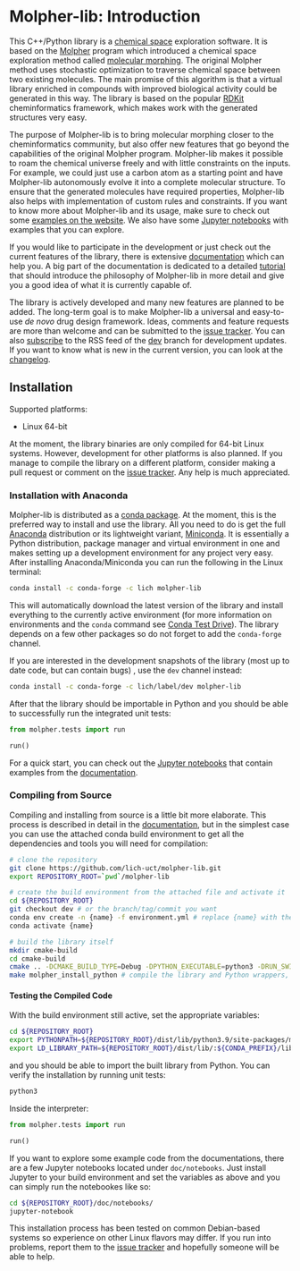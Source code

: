 # Molpher-lib: Introduction

This C++/Python library is a [chemical space](https://en.wikipedia.org/wiki/Chemical_space) exploration software. It is based on the [Molpher](https://github.com/siret/molpher) program which introduced a chemical space exploration method called [molecular morphing](http://www.ncbi.nlm.nih.gov/pubmed/24655571). The original Molpher method uses stochastic optimization to traverse chemical space between two existing molecules. The main promise of this algorithm is that a virtual library enriched in compounds with improved biological activity could be generated in this way. The library is based on the popular [RDKit](http://www.rdkit.org/) cheminformatics framework, which makes work with the generated structures very easy.

The purpose of Molpher-lib is to bring molecular morphing closer to the cheminformatics community, but also offer new features that go beyond the capabilities of the original Molpher program. Molpher-lib makes it possible to roam the chemical universe freely and with little constraints on the inputs. For example, we could just use a carbon atom as a starting point and have Molpher-lib autonomously evolve it into a complete molecular structure. To ensure that the generated molecules have required properties, Molpher-lib also helps with implementation of custom rules and constraints. If you want to know more about Molpher-lib and its usage, make sure to check out some [examples on the website](https://lich-uct.github.io/molpher-lib/examples.html). We also have some [Jupyter notebooks](https://github.com/lich-uct/molpher-lib/tree/master/doc/notebooks) with examples 
that you can explore.

If you would like to participate in the development or just check out the current features of the library, there is extensive [documentation](https://lich-uct.github.io/molpher-lib/latest/) which can help you. A big part of the documentation is dedicated to a detailed [tutorial](https://lich-uct.github.io/molpher-lib/latest/usage/tutorial.html) that should introduce the philosophy of Molpher-lib in more detail and give you a good idea of what it is currently capable of. 

The library is actively developed and many new features are planned to be added. The long-term goal is to make Molpher-lib a universal and easy-to-use *de novo* drug design framework. Ideas, comments and feature requests are more than welcome and can be submitted to the [issue tracker](https://github.com/lich-uct/molpher-lib/issues). You can also [subscribe](https://github.com/lich-uct/molpher-lib/commits/dev.atom) to the RSS feed of the [dev](https://github.com/lich-uct/molpher-lib/tree/dev) branch for development updates. If you want to know what is new in the current version, you can look at the [changelog](CHANGELOG.md).

## Installation

Supported platforms:

  - Linux 64-bit

At the moment, the library binaries are only compiled for 64-bit Linux systems. However, development for other platforms is also planned. If you manage to compile the library on a different platform, consider making a pull request or comment on the [issue tracker](https://github.com/lich-uct/molpher-lib/issues). Any help is much appreciated.

### Installation with Anaconda

Molpher-lib is distributed as a [conda package](https://anaconda.org/lich/molpher-lib). At the moment, this is the preferred way to install and use the library. All you need to do is get the full [Anaconda](https://www.continuum.io/downloads) distribution or its lightweight variant, [Miniconda](http://conda.pydata.org/miniconda.html). It is essentially a Python distribution, package manager and virtual environment in one and makes setting up a development environment for any project very easy. After installing Anaconda/Miniconda you can run the following in the Linux terminal:

```bash
conda install -c conda-forge -c lich molpher-lib
```

This will automatically download the latest version of the library and install everything to the currently active environment (for more information on environments and the `conda` command see [Conda Test Drive](http://conda.pydata.org/docs/test-drive.html)). The library depends on a few other packages so do not forget to add the `conda-forge` channel.

If you are interested in the development snapshots of the library 
(most up to date code, but can contain bugs)
, use the `dev` channel instead:

```bash
conda install -c conda-forge -c lich/label/dev molpher-lib
```

After that the library should be importable in Python and you should be able to successfully run the integrated unit tests:

```python
from molpher.tests import run

run()
```

For a quick start, you can check out the [Jupyter notebooks](https://github.com/lich-uct/molpher-lib/tree/master/doc/notebooks) 
that contain examples from the [documentation](https://lich-uct.github.io/molpher-lib/latest/).

### Compiling from Source

Compiling and installing from source is a little bit more elaborate. This process is described in detail in the [documentation](https://lich-uct.github.io/molpher-lib/latest/usage/installation.html#building-and-installing-from-source-linux), 
but in the simplest case you can use the attached conda build environment 
to get all the dependencies and tools you will need for compilation:

```bash
# clone the repository
git clone https://github.com/lich-uct/molpher-lib.git
export REPOSITORY_ROOT=`pwd`/molpher-lib

# create the build environment from the attached file and activate it
cd ${REPOSITORY_ROOT}
git checkout dev # or the branch/tag/commit you want
conda env create -n {name} -f environment.yml # replace {name} with the name of your environment, i.e. molpher-lib-build
conda activate {name}

# build the library itself
mkdir cmake-build
cd cmake-build
cmake .. -DCMAKE_BUILD_TYPE=Debug -DPYTHON_EXECUTABLE=python3 -DRUN_SWIG=ON # you can specify other options (see the documentation link above for more info)
make molpher_install_python # compile the library and Python wrappers, will also install to ${REPOSITORY_ROOT}/dist
```

#### Testing the Compiled Code

With the build environment still active, set the appropriate variables:

```bash
cd ${REPOSITORY_ROOT}
export PYTHONPATH=${REPOSITORY_ROOT}/dist/lib/python3.9/site-packages/molpher-0.0.0b3-py3.9-linux-x86_64.egg/ # change according to your Python and Molpher-lib version
export LD_LIBRARY_PATH=${REPOSITORY_ROOT}/dist/lib/:${CONDA_PREFIX}/lib/
```

and you should be able to import the built library from Python. You can verify the installation by running unit tests:

```bash
python3
```

Inside the interpreter:

```python
from molpher.tests import run

run()
```

If you want to explore some example code from the documentations, there are
a few Jupyter notebooks located under `doc/notebooks`. Just install Jupyter to your
build environment and set the variables as above and you can simply run the notebookes like so:

```bash
cd ${REPOSITORY_ROOT}/doc/notebooks/
jupyter-notebook
```

This installation process has been tested on common Debian-based systems so experience on other Linux flavors may differ. If you run into problems, report them to the [issue tracker](https://github.com/lich-uct/molpher-lib/issues) and hopefully someone will be able to help.
